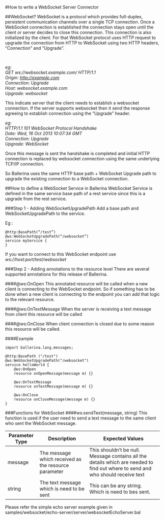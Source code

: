 #How to write a WebSocket Server Connector

##WebSocket?
WebSocket is a protocol which provides full-duplex, persistent communication channels over a single TCP connection.
Once a WebSocket connection is established the connection stays open until the client or server decides to 
close this connection. This connection is also initialized by the client. 
For that WebSocket protocol uses HTTP request to upgrade the connection from HTTP to WebSocket using two 
HTTP headers, “Connection” and “Upgrade”.

<br>

_eg: <br>
GET ws://websocket.example.com/ HTTP/1.1<br>
Origin: http://example.com<br>
Connection: Upgrade<br>
Host: websocket.example.com<br>
Upgrade: websocket<br>_

This indicate server that the client needs to establish a websocket connection. If the server supports websocket then it send the response agreeing to establish connection using the “Upgrade” header.
<br>

_eg: <br>
HTTP/1.1 101 WebSocket Protocol Handshake <br>
Date: Wed, 16 Oct 2013 10:07:34 GMT <br>
Connection: Upgrade <br>
Upgrade: WebSocket <br>_

Once this message is sent the handshake is completed and initial HTTP 
connection is replaced by websocket connection using 
the same underlying TCP/IP connection.

So Ballerina uses the same HTTP base path + WebSocket 
Upgrade path to upgrade the existing connection to a WebSocket 
connection. 

##How to define a WebSocket Service in Ballerina
WebSocket Service is defined in the same service 
base path of a rest service since this is a upgrade 
from the rest service.

###Step 1 - Adding WebSocketUpgradePath
Add a base path and WebSocketUpgradePath to the service.

Eg :
```ballerina
@http:BasePath(“/test”)
@ws:WebSocketUpgradePath(“/websocket”)
service myService {
}
```
If you want to connect to this WebSocket endpoint use 
_ws://host:port/test/websocket_

###Step 2 - Adding annotations to the resource level
There are several supported annotations for this release of Ballerina. 

####@ws:OnOpen
This annotated resource will be called when  a new 
client is connecting to the WebSocket endpoint. 
So if something has to be done when a new client is 
connecting to the endpoint you can add that logic to 
the relevant resource.

####@ws:OnTextMessage
When the server is receiving a text message from 
client this resource will be called

####@ws:OnClose
When client connection is closed due to some reason this resource will be called. 

####Example
```ballerina
import ballerina.lang.messages;

@http:BasePath ("/test")
@ws:WebSocketUpgradePath("/websocket")
service helloWorld {
    @ws:OnOpen
    resource onOpenMessage(message m) {}

    @ws:OnTextMessage
    resource onTextMessage(message m) {}

    @ws:OnClose
    resource onCloseMessage(message m) {}
}
```

###Functions for WebSocket
####ws:sendText(message, string)
This function is used if the user need 
to send a text message to the same client who sent 
the WebSocket message.

|Parameter Type|Description|Expected Values|
|--------------|-----------|---------------|
|message|The message which received as the resource parameter|This shouldn’t be null. Message contains all the details which are needed to find out where to send and who should receive text|
|string|The text message which is need to be sent|This can be any string. Which is need to bes sent.|


Please refer the simple echo server example given in
samples/websocket/echo-server/server/websocketEchoServer.bal
